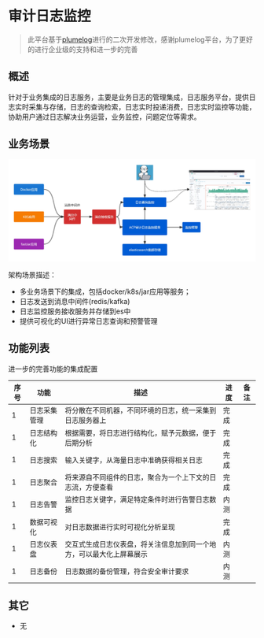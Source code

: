 # 审计日志监控

> 此平台基于[plumelog](http://www.plumelog.com/zh-cn/)进行的二次开发修改，感谢plumelog平台，为了更好的进行企业级的支持和进一步的完善
>
## 概述

针对于业务集成的日志服务，主要是业务日志的管理集成，日志服务平台，提供日志实时采集与存储，日志的查询检索，日志实时投递消费，日志实时监控等功能，协助用户通过日志解决业务运营，业务监控，问题定位等需求。

## 业务场景

<img src="/platform/logger_01.jpg">

架构场景描述：

- 多业务场景下的集成，包括docker/k8s/jar应用等服务；
- 日志发送到消息中间件(redis/kafka)
- 日志监控服务接收服务并存储到es中
- 提供可视化的UI进行异常日志查询和预警管理

## 功能列表

进一步的完善功能的集成配置

| 序号 | 功能         | 描述                                                                 | 进度 | 备注 |
|------|--------------|----------------------------------------------------------------------|------|------|
| 1    | 日志采集管理 | 将分散在不同机器，不同环境的日志，统一采集到日志服务器上             | 完成 |      |
| 1    | 日志结构化   | 根据需要，将日志进行结构化，赋予元数据，便于后期分析                 | 完成 |      |
| 1    | 日志搜索     | 输入关键字，从海量日志中准确获得相关日志                             | 完成 |      |
| 1    | 日志聚合     | 将来源自不同组件的日志，聚合为一个上下文的日志流，方便查看           | 完成 |      |
| 1    | 日志告警     | 监控日志关键字，满足特定条件时进行告警日志数据                       | 内测 |      |
| 1    | 数据可视化   | 对日志数据进行实时可视化分析呈现                                     | 完成 |      |
| 1    | 日志仪表盘   | 交互式生成日志仪表盘，将关注信息加到同一个地方，可以最大化上屏幕展示 | 内测 |      |
| 1    | 日志备份     | 日志数据的备份管理，符合安全审计要求                                 | 内测 |      |

## 其它

- 无
